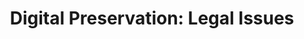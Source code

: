 ---
abstract: null
creators:
- Beagrie, Neil
date: null
document_url: https://services.phaidra.univie.ac.at/api/object/o:295012/download
grand_parent: iPRES
institutions: []
keywords:
- beijing
landing_page_url: https://phaidra.univie.ac.at/o:295012
language: eng
layout: publication
license: CC BY-SA 3.0 AT
notes_url: null
parent: iPRES 2004
presentation_url: null
publication_type: presentation
size: 196066
source_name: iPRES
title: 'Digital Preservation: Legal Issues'
year: 2004
---